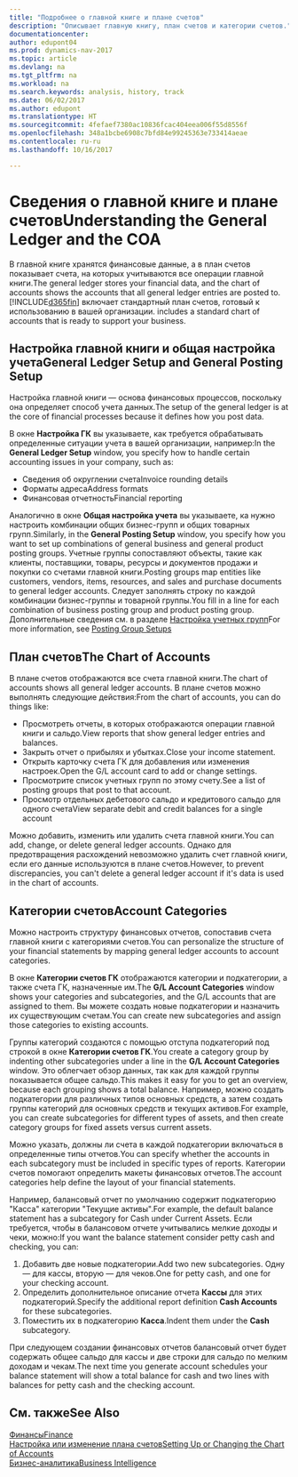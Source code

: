 ```yaml
---
title: "Подробнее о главной книге и плане счетов"
description: "Описывает главную книгу, план счетов и категории счетов."
documentationcenter: 
author: edupont04
ms.prod: dynamics-nav-2017
ms.topic: article
ms.devlang: na
ms.tgt_pltfrm: na
ms.workload: na
ms.search.keywords: analysis, history, track
ms.date: 06/02/2017
ms.author: edupont
ms.translationtype: HT
ms.sourcegitcommit: 4fefaef7380ac10836fcac404eea006f55d8556f
ms.openlocfilehash: 348a1bcbe6908c7bfd84e99245363e733414aeae
ms.contentlocale: ru-ru
ms.lasthandoff: 10/16/2017

---
```

# <a name="understanding-the-general-ledger-and-the-coa"></a><span data-ttu-id="48d9b-103">Сведения о главной книге и плане счетов</span><span class="sxs-lookup"><span data-stu-id="48d9b-103">Understanding the General Ledger and the COA</span></span>
<span data-ttu-id="48d9b-104">В главной книге хранятся финансовые данные, а в план счетов показывает счета, на которых учитываются все операции главной книги.</span><span class="sxs-lookup"><span data-stu-id="48d9b-104">The general ledger stores your financial data, and the chart of accounts shows the accounts that all general ledger entries are posted to.</span></span> [!INCLUDE[d365fin](includes/d365fin_md.md)]<span data-ttu-id="48d9b-105"> включает стандартный план счетов, готовый к использованию в вашей организации.</span><span class="sxs-lookup"><span data-stu-id="48d9b-105"> includes a standard chart of accounts that is ready to support your business.</span></span>

## <a name="general-ledger-setup-and-general-posting-setup"></a><span data-ttu-id="48d9b-106">Настройка главной книги и общая настройка учета</span><span class="sxs-lookup"><span data-stu-id="48d9b-106">General Ledger Setup and General Posting Setup</span></span>
<span data-ttu-id="48d9b-107">Настройка главной книги — основа финансовых процессов, поскольку она определяет способ учета данных.</span><span class="sxs-lookup"><span data-stu-id="48d9b-107">The setup of the general ledger is at the core of financial processes because it defines how you post data.</span></span>  

<span data-ttu-id="48d9b-108">В окне **Настройка ГК** вы указываете, как требуется обрабатывать определенные ситуации учета в вашей организации, например:</span><span class="sxs-lookup"><span data-stu-id="48d9b-108">In the **General Ledger Setup** window, you specify how to handle certain accounting issues in your company, such as:</span></span>  

* <span data-ttu-id="48d9b-109">Сведения об округлении счета</span><span class="sxs-lookup"><span data-stu-id="48d9b-109">Invoice rounding details</span></span>  
* <span data-ttu-id="48d9b-110">Форматы адреса</span><span class="sxs-lookup"><span data-stu-id="48d9b-110">Address formats</span></span>  
* <span data-ttu-id="48d9b-111">Финансовая отчетность</span><span class="sxs-lookup"><span data-stu-id="48d9b-111">Financial reporting</span></span>  

<span data-ttu-id="48d9b-112">Аналогично в окне **Общая настройка учета** вы указываете, ка нужно настроить комбинации общих бизнес-групп и общих товарных групп.</span><span class="sxs-lookup"><span data-stu-id="48d9b-112">Similarly, in the **General Posting Setup** window, you specify how you want to set up combinations of general business and general product posting groups.</span></span> <span data-ttu-id="48d9b-113">Учетные группы сопоставляют объекты, такие как клиенты, поставщики, товары, ресурсы и документов продажи и покупки со счетами главной книги.</span><span class="sxs-lookup"><span data-stu-id="48d9b-113">Posting groups map entities like customers, vendors, items, resources, and sales and purchase documents to general ledger accounts.</span></span> <span data-ttu-id="48d9b-114">Следует заполнять строку по каждой комбинации бизнес-группы и товарной группы.</span><span class="sxs-lookup"><span data-stu-id="48d9b-114">You fill in a line for each combination of business posting group and product posting group.</span></span> <span data-ttu-id="48d9b-115">Дополнительные сведения см. в разделе [Настройка учетных групп](finance-posting-groups.md)</span><span class="sxs-lookup"><span data-stu-id="48d9b-115">For more information, see [Posting Group Setups](finance-posting-groups.md)</span></span>  

## <a name="the-chart-of-accounts"></a><span data-ttu-id="48d9b-116">План счетов</span><span class="sxs-lookup"><span data-stu-id="48d9b-116">The Chart of Accounts</span></span>
<span data-ttu-id="48d9b-117">В плане счетов отображаются все счета главной книги.</span><span class="sxs-lookup"><span data-stu-id="48d9b-117">The chart of accounts shows all general ledger accounts.</span></span> <span data-ttu-id="48d9b-118">В плане счетов можно выполнять следующие действия:</span><span class="sxs-lookup"><span data-stu-id="48d9b-118">From the chart of accounts, you can do things like:</span></span>  

* <span data-ttu-id="48d9b-119">Просмотреть отчеты, в которых отображаются операции главной книги и сальдо.</span><span class="sxs-lookup"><span data-stu-id="48d9b-119">View reports that show general ledger entries and balances.</span></span>  
* <span data-ttu-id="48d9b-120">Закрыть отчет о прибылях и убытках.</span><span class="sxs-lookup"><span data-stu-id="48d9b-120">Close your income statement.</span></span>  
* <span data-ttu-id="48d9b-121">Открыть карточку счета ГК для добавления или изменения настроек.</span><span class="sxs-lookup"><span data-stu-id="48d9b-121">Open the G/L account card to add or change settings.</span></span>  
* <span data-ttu-id="48d9b-122">Просмотрите список учетных групп по этому счету.</span><span class="sxs-lookup"><span data-stu-id="48d9b-122">See a list of posting groups that post to that account.</span></span>
* <span data-ttu-id="48d9b-123">Просмотр отдельных дебетового сальдо и кредитового сальдо для одного счета</span><span class="sxs-lookup"><span data-stu-id="48d9b-123">View separate debit and credit balances for a single account</span></span>  

<span data-ttu-id="48d9b-124">Можно добавить, изменить или удалить счета главной книги.</span><span class="sxs-lookup"><span data-stu-id="48d9b-124">You can add, change, or delete general ledger accounts.</span></span> <span data-ttu-id="48d9b-125">Однако для предотвращения расхождений невозможно удалить счет главной книги, если его данные используются в плане счетов.</span><span class="sxs-lookup"><span data-stu-id="48d9b-125">However, to prevent discrepancies, you can't delete a general ledger account if it's data is used in the chart of accounts.</span></span>  

## <a name="account-categories"></a><span data-ttu-id="48d9b-126">Категории счетов</span><span class="sxs-lookup"><span data-stu-id="48d9b-126">Account Categories</span></span>
<span data-ttu-id="48d9b-127">Можно настроить структуру финансовых отчетов, сопоставив счета главной книги с категориями счетов.</span><span class="sxs-lookup"><span data-stu-id="48d9b-127">You can personalize the structure of your financial statements by mapping general ledger accounts to account categories.</span></span>  

<span data-ttu-id="48d9b-128">В окне **Категории счетов ГК** отображаются категории и подкатегории, а также счета ГК, назначенные им.</span><span class="sxs-lookup"><span data-stu-id="48d9b-128">The **G/L Account Categories** window shows your categories and subcategories, and the G/L accounts that are assigned to them.</span></span> <span data-ttu-id="48d9b-129">Вы можете создать новые подкатегории и назначить их существующим счетам.</span><span class="sxs-lookup"><span data-stu-id="48d9b-129">You can create new subcategories and assign those categories to existing accounts.</span></span>  

<span data-ttu-id="48d9b-130">Группы категорий создаются с помощью отступа подкатегорий под строкой в окне **Категории счетов ГК**.</span><span class="sxs-lookup"><span data-stu-id="48d9b-130">You create a category group by indenting other subcategories under a line in the **G/L Account Categories** window.</span></span> <span data-ttu-id="48d9b-131">Это облегчает обзор данных, так как для каждой группы показывается общее сальдо.</span><span class="sxs-lookup"><span data-stu-id="48d9b-131">This makes it easy for you to get an overview, because each grouping shows a total balance.</span></span> <span data-ttu-id="48d9b-132">Например, можно создать подкатегории для различных типов основных средств, а затем создать группы категорий для основных средств и текущих активов.</span><span class="sxs-lookup"><span data-stu-id="48d9b-132">For example, you can create subcategories for different types of assets, and then create category groups for fixed assets versus current assets.</span></span>  

<span data-ttu-id="48d9b-133">Можно указать, должны ли счета в каждой подкатегории включаться в определенные типы отчетов.</span><span class="sxs-lookup"><span data-stu-id="48d9b-133">You can specify whether the accounts in each subcategory must be included in specific types of reports.</span></span> <span data-ttu-id="48d9b-134">Категории счетов помогают определить макеты финансовых отчетов.</span><span class="sxs-lookup"><span data-stu-id="48d9b-134">The account categories help define the layout of your financial statements.</span></span>  

<span data-ttu-id="48d9b-135">Например, балансовый отчет по умолчанию содержит подкатегорию "Касса" категории "Текущие активы".</span><span class="sxs-lookup"><span data-stu-id="48d9b-135">For example, the default balance statement has a subcategory for Cash under Current Assets.</span></span> <span data-ttu-id="48d9b-136">Если требуется, чтобы в балансовом отчете учитывались мелкие доходы и чеки, можно:</span><span class="sxs-lookup"><span data-stu-id="48d9b-136">If you want the balance statement consider petty cash and checking, you can:</span></span>  

1. <span data-ttu-id="48d9b-137">Добавить две новые подкатегории.</span><span class="sxs-lookup"><span data-stu-id="48d9b-137">Add two new subcategories.</span></span> <span data-ttu-id="48d9b-138">Одну — для кассы, вторую — для чеков.</span><span class="sxs-lookup"><span data-stu-id="48d9b-138">One for petty cash, and one for your checking account.</span></span>  
2. <span data-ttu-id="48d9b-139">Определить дополнительное описание отчета **Кассы** для этих подкатегорий.</span><span class="sxs-lookup"><span data-stu-id="48d9b-139">Specify the additional report definition **Cash Accounts** for these subcategories.</span></span>  
3. <span data-ttu-id="48d9b-140">Поместить их в подкатегорию **Касса**.</span><span class="sxs-lookup"><span data-stu-id="48d9b-140">Indent them under the **Cash** subcategory.</span></span>  

<span data-ttu-id="48d9b-141">При следующем создании финансовых отчетов балансовый отчет будет содержать общее сальдо для кассы и две строки для сальдо по мелким доходам и чекам.</span><span class="sxs-lookup"><span data-stu-id="48d9b-141">The next time you generate account schedules your balance statement will show a total balance for cash and two lines with balances for petty cash and the checking account.</span></span>  

## <a name="see-also"></a><span data-ttu-id="48d9b-142">См. также</span><span class="sxs-lookup"><span data-stu-id="48d9b-142">See Also</span></span>
[<span data-ttu-id="48d9b-143">Финансы</span><span class="sxs-lookup"><span data-stu-id="48d9b-143">Finance</span></span>](finance.md)  
[<span data-ttu-id="48d9b-144">Настройка или изменение плана счетов</span><span class="sxs-lookup"><span data-stu-id="48d9b-144">Setting Up or Changing the Chart of Accounts</span></span>](finance-setup-chart-accounts.md)  
[<span data-ttu-id="48d9b-145">Бизнес-аналитика</span><span class="sxs-lookup"><span data-stu-id="48d9b-145">Business Intelligence</span></span>](bi.md)  

